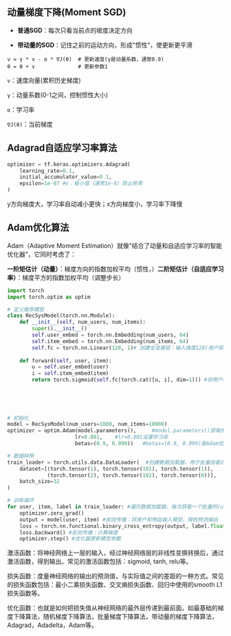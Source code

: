 ## 动量梯度下降(Moment SGD)

- **普通SGD**：每次只看当前点的坡度决定方向

- **带动量的SGD**：记住之前的运动方向，形成"惯性"，使更新更平滑

```
v = γ * v - α * ∇J(θ)  # 更新速度(γ是动量系数，通常0.9)
θ = θ + v              # 更新参数1
```

`v`：速度向量(累积历史梯度)

`γ`：动量系数(0-1之间，控制惯性大小)

`α`：学习率

`∇J(θ)`：当前梯度

## Adagrad自适应学习率算法

```py
optimizer = tf.keras.optimizers.Adagrad(
    learning_rate=0.1,
    initial_accumulator_value=0.1, 
    epsilon=1e-07 #ε：极小值（通常1e-8）防止除零
) 
```

y方向梯度大，学习率自动减小更快；x方向梯度小，学习率下降慢

## Adam优化算法

Adam（Adaptive Moment Estimation）就像"结合了动量和自适应学习率的智能优化器"，它同时考虑了：

**一阶矩估计（动量）**：梯度方向的指数加权平均（惯性，）**二阶矩估计（自适应学习率）**：梯度平方的指数加权平均（调整步长）

```py
import torch
import torch.optim as optim

# 定义推荐模型
class RecSysModel(torch.nn.Module):
    def __init__(self, num_users, num_items):
        super().__init__()
        self.user_embed = torch.nn.Embedding(num_users, 64)
        self.item_embed = torch.nn.Embedding(num_items, 64)
        self.fc = torch.nn.Linear(128, 1)# 创建全连接层：输入维度128(用户和物品嵌入拼接后的维度)，输出维度1(预测得分)
    
    def forward(self, user, item):
        u = self.user_embed(user)
        i = self.item_embed(item)
        return torch.sigmoid(self.fc(torch.cat([u, i], dim=1))) #将用户和物品嵌入向量在维度1上拼接(得到128维向量) 通过全连接层 应用sigmoid函数将输出转换为0-1之间的概率值

    
    
    
    
# 初始化
model = RecSysModel(num_users=1000, num_items=10000)   
optimizer = optim.Adam(model.parameters(),     #model.parameters()获取所有可训练参数
                      lr=0.001,    #lr=0.001设置学习率
                      betas=(0.9, 0.999))   #betas=(0.9, 0.999)是Adam优化器的超参数

# 数据样例
train_loader = torch.utils.data.DataLoader(  #创建数据加载器，用于批量加载训练数据
    dataset=[(torch.tensor(1), torch.tensor(101), torch.tensor(1)),
             (torch.tensor(2), torch.tensor(102), torch.tensor(0))],
    batch_size=32
)

# 训练循环
for user, item, label in train_loader: #遍历数据加载器，每次获取一个批量的(user, item, label) 
    optimizer.zero_grad()
    output = model(user, item) #前向传播：将用户和物品输入模型，得到预测输出 
    loss = torch.nn.functional.binary_cross_entropy(output, label.float()) #计算二元交叉熵损失
    loss.backward() #反向传播：计算梯度
    optimizer.step() #优化器更新模型参数
```

激活函数：将神经网络上一层的输入，经过神经网络层的非线性变换转换后，通过激活函数，得到输出。常见的激活函数包括：sigmoid, tanh, relu等。

损失函数：度量神经网络的输出的预测值，与实际值之间的差距的一种方式。常见的损失函数包括：最小二乘损失函数、交叉熵损失函数、回归中使用的smooth L1损失函数等。

优化函数：也就是如何把损失值从神经网络的最外层传递到最前面。如最基础的梯度下降算法，随机梯度下降算法，批量梯度下降算法，带动量的梯度下降算法，Adagrad，Adadelta，Adam等。

